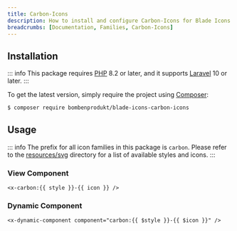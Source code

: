 ```yaml
---
title: Carbon-Icons
description: How to install and configure Carbon-Icons for Blade Icons.
breadcrumbs: [Documentation, Families, Carbon-Icons]
---
```


## Installation

::: info
This package requires [PHP](https://www.php.net/) 8.2 or later, and it supports [Laravel](https://laravel.com/) 10 or later.
:::

To get the latest version, simply require the project using [Composer](https://getcomposer.org/):

```bash
$ composer require bombenprodukt/blade-icons-carbon-icons
```

## Usage

::: info
The prefix for all icon families in this package is `carbon`. Please refer to the [resources/svg](https://github.com/BombenProdukt/blade-icons-carbon-icons/tree/main/resources/svg) directory for a list of available styles and icons.
:::

### View Component

```blade
<x-carbon:{{ style }}-{{ icon }} />
```

### Dynamic Component

```blade
<x-dynamic-component component="carbon:{{ $style }}-{{ $icon }}" />
```
